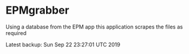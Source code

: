 # EPMgrabber
Using a database from the EPM app this application scrapes the files as required


Latest backup: Sun Sep 22 23:27:01 UTC 2019
